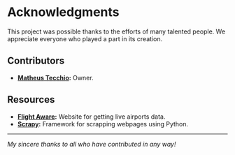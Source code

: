 # Acknowledgments

This project was possible thanks to the efforts of many talented people. We appreciate everyone who played a part in its creation.

## Contributors
- **[Matheus Tecchio](https://github.com/matheustecchio/):** Owner.

## Resources
- **[Flight Aware](www.flightaware.com):** Website for getting live airports data.
- **[Scrapy](https://scrapy.org/):** Framework for scrapping webpages using Python.

---

*My sincere thanks to all who have contributed in any way!*